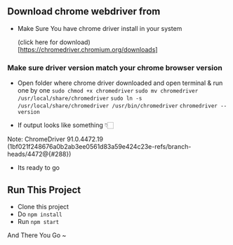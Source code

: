 ## Download chrome webdriver from 

* Make Sure You have chrome driver install in your system

    (click here for download)[https://chromedriver.chromium.org/downloads]

### Make sure driver version match your chrome browser version

* Open folder where chrome driver downloaded and open terminal & run one by one 
    ```sudo chmod +x chromedriver```
    ```sudo mv chromedriver /usr/local/share/chromedriver```
    ```sudo ln -s /usr/local/share/chromedriver /usr/bin/chromedriver```
    ```chromedriver --version```

* If output looks like something 👇🏻

Note: ChromeDriver 91.0.4472.19 (1bf021f248676a0b2ab3ee0561d83a59e424c23e-refs/branch-heads/4472@{#288})

* Its ready to go

## Run This Project

- Clone this project
- Do ```npm install ```
- Run ``` npm start ```

And There You Go ~